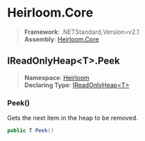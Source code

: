 # Heirloom.Core

> **Framework**: .NETStandard,Version=v2.1  
> **Assembly**: [Heirloom.Core][0]  

## IReadOnlyHeap\<T>.Peek

> **Namespace**: [Heirloom][0]  
> **Declaring Type**: [IReadOnlyHeap\<T>][1]  

### Peek()

Gets the next item in the heap to be removed.

```cs
public T Peek()
```

[0]: ../../../Heirloom.Core.md
[1]: ../IReadOnlyHeap[T].md
